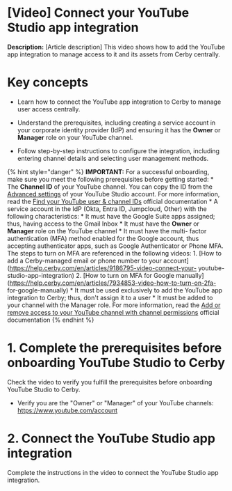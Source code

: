 # [Video] Connect your YouTube Studio app integration

**Description:** [Article description] This video shows how to add the YouTube app integration to manage access to it and its assets from Cerby centrally.

# Key concepts

  * Learn how to connect the YouTube app integration to Cerby to manage user access centrally.

  * Understand the prerequisites, including creating a service account in your corporate identity provider (IdP) and ensuring it has the **Owner** or **Manager** role on your YouTube channel.

  * Follow step-by-step instructions to configure the integration, including entering channel details and selecting user management methods.

{% hint style="danger" %} **IMPORTANT:** For a successful onboarding, make
sure you meet the following prerequisites before getting started: * The
**Channel ID** of your YouTube channel. You can copy the ID from the [Advanced
settings](https://www.youtube.com/account_advanced) of your YouTube Studio
account. For more information, read the [Find your YouTube user & channel
IDs](https://support.google.com/youtube/answer/3250431?hl=en) official
documentation * A service account in the IdP (Okta, Entra ID, Jumpcloud,
Other) with the following characteristics: * It must have the Google Suite
apps assigned; thus, having access to the Gmail Inbox * It must have the
**Owner** or **Manager** role on the YouTube channel * It must have the multi-
factor authentication (MFA) method enabled for the Google account, thus
accepting authenticator apps, such as Google Authenticator or Phone MFA. The
steps to turn on MFA are referenced in the following videos: 1\. [How to add a
Cerby-managed email or phone number to your
account](https://help.cerby.com/en/articles/9186795-video-connect-your-
youtube-studio-app-integration) 2\. [How to turn on MFA for Google
manually](https://help.cerby.com/en/articles/7934853-video-how-to-turn-on-2fa-
for-google-manually) * It must be used exclusively to add the YouTube app
integration to Cerby; thus, don't assign it to a user * It must be added to
your channel with the Manager role. For more information, read the [Add or
remove access to your YouTube channel with channel
permissions](https://support.google.com/youtube/answer/9481328?hl=en#:~:text=Tap%20your%20profile%20picture%20.,you'd%20like%20to%20invite.)
official documentation {% endhint %}

# 1\. Complete the prerequisites before onboarding YouTube Studio to Cerby

Check the video to verify you fulfill the prerequisites before onboarding
YouTube Studio to Cerby.

  * Verify you are the "Owner" or "Manager" of your YouTube channels: <https://www.youtube.com/account>

# 2\. Connect the YouTube Studio app integration

Complete the instructions in the video to connect the YouTube Studio app
integration.

